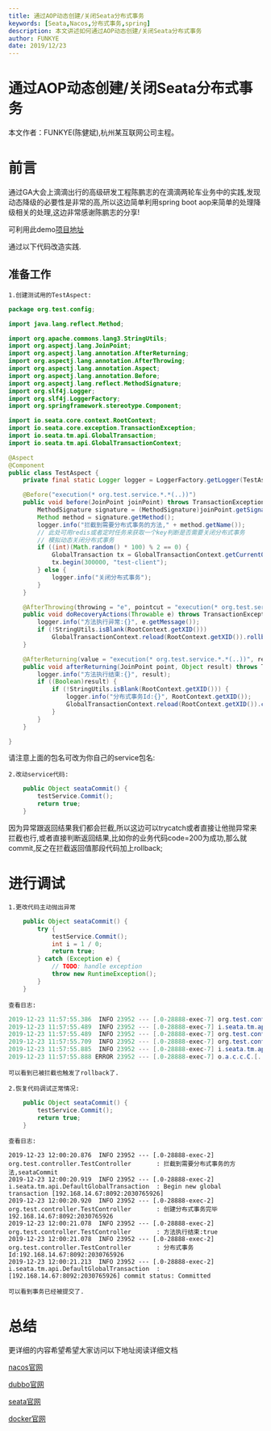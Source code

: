 ```yaml
---
title: 通过AOP动态创建/关闭Seata分布式事务
keywords: [Seata,Nacos,分布式事务,spring]
description: 本文讲述如何通过AOP动态创建/关闭Seata分布式事务
author: FUNKYE
date: 2019/12/23
---
```


# 通过AOP动态创建/关闭Seata分布式事务

本文作者：FUNKYE(陈健斌),杭州某互联网公司主程。

# 前言

通过GA大会上滴滴出行的高级研发工程陈鹏志的在滴滴两轮车业务中的实践,发现动态降级的必要性是非常的高,所以这边简单利用spring boot aop来简单的处理降级相关的处理,这边非常感谢陈鹏志的分享!

可利用此demo[项目地址](https://gitee.com/itCjb/springboot-dubbo-mybatisplus-seata )

通过以下代码改造实践.

## 准备工作

 	1.创建测试用的TestAspect:

```java
package org.test.config;

import java.lang.reflect.Method;

import org.apache.commons.lang3.StringUtils;
import org.aspectj.lang.JoinPoint;
import org.aspectj.lang.annotation.AfterReturning;
import org.aspectj.lang.annotation.AfterThrowing;
import org.aspectj.lang.annotation.Aspect;
import org.aspectj.lang.annotation.Before;
import org.aspectj.lang.reflect.MethodSignature;
import org.slf4j.Logger;
import org.slf4j.LoggerFactory;
import org.springframework.stereotype.Component;

import io.seata.core.context.RootContext;
import io.seata.core.exception.TransactionException;
import io.seata.tm.api.GlobalTransaction;
import io.seata.tm.api.GlobalTransactionContext;

@Aspect
@Component
public class TestAspect {
    private final static Logger logger = LoggerFactory.getLogger(TestAspect.class);

    @Before("execution(* org.test.service.*.*(..))")
    public void before(JoinPoint joinPoint) throws TransactionException {
        MethodSignature signature = (MethodSignature)joinPoint.getSignature();
        Method method = signature.getMethod();
        logger.info("拦截到需要分布式事务的方法," + method.getName());
        // 此处可用redis或者定时任务来获取一个key判断是否需要关闭分布式事务
        // 模拟动态关闭分布式事务
        if ((int)(Math.random() * 100) % 2 == 0) {
            GlobalTransaction tx = GlobalTransactionContext.getCurrentOrCreate();
            tx.begin(300000, "test-client");
        } else {
            logger.info("关闭分布式事务");
        }
    }

    @AfterThrowing(throwing = "e", pointcut = "execution(* org.test.service.*.*(..))")
    public void doRecoveryActions(Throwable e) throws TransactionException {
        logger.info("方法执行异常:{}", e.getMessage());
        if (!StringUtils.isBlank(RootContext.getXID()))
            GlobalTransactionContext.reload(RootContext.getXID()).rollback();
    }

    @AfterReturning(value = "execution(* org.test.service.*.*(..))", returning = "result")
    public void afterReturning(JoinPoint point, Object result) throws TransactionException {
        logger.info("方法执行结束:{}", result);
        if ((Boolean)result) {
            if (!StringUtils.isBlank(RootContext.getXID())) {
                logger.info("分布式事务Id:{}", RootContext.getXID());
                GlobalTransactionContext.reload(RootContext.getXID()).commit();
            }
        }
    }

}
```

请注意上面的包名可改为你自己的service包名:

 	2.改动service代码:

```java
    public Object seataCommit() {
        testService.Commit();
        return true;
    }
```

因为异常跟返回结果我们都会拦截,所以这边可以trycatch或者直接让他抛异常来拦截也行,或者直接判断返回结果,比如你的业务代码code=200为成功,那么就commit,反之在拦截返回值那段代码加上rollback;

# 进行调试

 	1.更改代码主动抛出异常

```java
    public Object seataCommit() {
        try {
            testService.Commit();
            int i = 1 / 0;
            return true;
        } catch (Exception e) {
            // TODO: handle exception
            throw new RuntimeException();
        }
    }
```

 	查看日志:

```java
2019-12-23 11:57:55.386  INFO 23952 --- [.0-28888-exec-7] org.test.controller.TestController       : 拦截到需要分布式事务的方法,seataCommit
2019-12-23 11:57:55.489  INFO 23952 --- [.0-28888-exec-7] i.seata.tm.api.DefaultGlobalTransaction  : Begin new global transaction [192.168.14.67:8092:2030765910]
2019-12-23 11:57:55.489  INFO 23952 --- [.0-28888-exec-7] org.test.controller.TestController       : 创建分布式事务完毕192.168.14.67:8092:2030765910
2019-12-23 11:57:55.709  INFO 23952 --- [.0-28888-exec-7] org.test.controller.TestController       : 方法执行异常:null
2019-12-23 11:57:55.885  INFO 23952 --- [.0-28888-exec-7] i.seata.tm.api.DefaultGlobalTransaction  : [192.168.14.67:8092:2030765910] rollback status: Rollbacked
2019-12-23 11:57:55.888 ERROR 23952 --- [.0-28888-exec-7] o.a.c.c.C.[.[.[/].[dispatcherServlet]    : Servlet.service() for servlet [dispatcherServlet] in context with path [] threw exception [Request processing failed; nested exception is java.lang.RuntimeException] with root cause

```

 	可以看到已被拦截也触发了rollback了.

 	2.恢复代码调试正常情况:

```java
    public Object seataCommit() {
        testService.Commit();
        return true;
    }
```

 	查看日志:

```
2019-12-23 12:00:20.876  INFO 23952 --- [.0-28888-exec-2] org.test.controller.TestController       : 拦截到需要分布式事务的方法,seataCommit
2019-12-23 12:00:20.919  INFO 23952 --- [.0-28888-exec-2] i.seata.tm.api.DefaultGlobalTransaction  : Begin new global transaction [192.168.14.67:8092:2030765926]
2019-12-23 12:00:20.920  INFO 23952 --- [.0-28888-exec-2] org.test.controller.TestController       : 创建分布式事务完毕192.168.14.67:8092:2030765926
2019-12-23 12:00:21.078  INFO 23952 --- [.0-28888-exec-2] org.test.controller.TestController       : 方法执行结束:true
2019-12-23 12:00:21.078  INFO 23952 --- [.0-28888-exec-2] org.test.controller.TestController       : 分布式事务Id:192.168.14.67:8092:2030765926
2019-12-23 12:00:21.213  INFO 23952 --- [.0-28888-exec-2] i.seata.tm.api.DefaultGlobalTransaction  : [192.168.14.67:8092:2030765926] commit status: Committed
```

 	可以看到事务已经被提交了.

# 总结

更详细的内容希望希望大家访问以下地址阅读详细文档

[nacos官网](https://nacos.io/zh-cn/index.html)

[dubbo官网](http://dubbo.apache.org/en-us/)

[seata官网](https://seata.apache.org/zh-cn/)

[docker官网](https://www.docker.com/)
